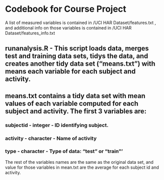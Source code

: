 
# Codebook for Course Project

A list of measured variables is contained in /UCI HAR Dataset/features.txt , and additional info on those variables is contained in /UCI HAR Dataset/features_info.txt

## runanalysis.R - This script loads data, merges test and training data sets, tidys the data, and creates another tidy data set (“means.txt”) with means each variable for each subject and activity.

## means.txt contains a tidy data set with mean values of each variable computed for each subject and activity. The first 3 variables are:

### subjectid - integer - ID identifying subject. 

### activity - character - Name of activity

### type - character - Type of data: “test” or “train”’

The rest of the variables names are the same as the original data set, and value for those variables in mean.txt are the average for each subject id and activity.